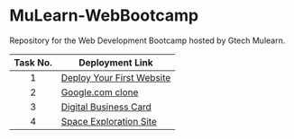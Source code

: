 # MuLearn-WebBootcamp
Repository for the Web Development Bootcamp hosted by Gtech Mulearn.

| Task No. | Deployment Link |
|:-:|-|
| 1 | [Deploy Your First Website](https://nsk-2001.github.io/MuLearn-WebBootcamp/First_Web/) |
| 2 | [Google.com clone](https://nsk-2001.github.io/MuLearn-WebBootcamp/SecondWeb_clone/) |
| 3 | [Digital Business Card](https://nsk-2001.github.io/MuLearn-WebBootcamp/BCard/) |
| 4 | [Space Exploration Site](https://nsk-2001.github.io/MuLearn-WebBootcamp/Spacex(4)/) |
